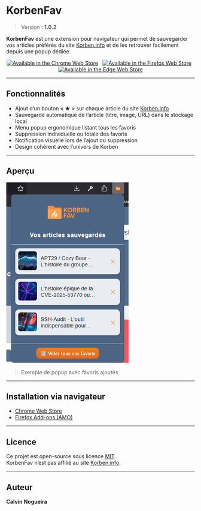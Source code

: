 # KorbenFav

> Version : **1.0.2**

**KorbenFav** est une extension pour navigateur qui permet de sauvegarder vos articles préférés du site [Korben.info](https://korben.info) et de les retrouver facilement depuis une popup dédiée.

<p style="text-align:center;">
<a href="https://chromewebstore.google.com/detail/gghjoadknebadlmnnimghfaddjahkaob?utm_source=item-share-cb" rel="nofollow"><img src="https://camo.githubusercontent.com/6ccbbcb67875ceb7d0debb51242a3eb282dc94553cbfdbdaa4a284884ea5b756/68747470733a2f2f646576656c6f7065722e6368726f6d652e636f6d2f7374617469632f646f63732f77656273746f72652f6272616e64696e672f696d6167652f3230367835382d6368726f6d652d7765622d626362383264313562323438362e706e67" alt="Available in the Chrome Web Store" data-canonical-src="https://developer.chrome.com/static/docs/webstore/branding/image/206x58-chrome-web-bcb82d15b2486.png" style="max-width: 100%;"></a>
 &nbsp;
<a href="https://addons.mozilla.org/fr/firefox/addon/korbenfav/"><img src="https://camo.githubusercontent.com/2d18938356c645c28ffd523ffe43ff8d06049abc82b6b91a965811d8c52aa1f6/68747470733a2f2f626c6f672e6d6f7a696c6c612e6f72672f6164646f6e732f66696c65732f323031352f31312f6765742d7468652d6164646f6e2e706e67" alt="Available in the Firefox Web Store" data-canonical-src="https://blog.mozilla.org/addons/files/2015/11/get-the-addon.png" style="max-width: 100%;"></a>
 &nbsp;
 <a href="" rel="nofollow"><img src="https://user-images.githubusercontent.com/78568641/212470539-dd4d22a0-3af8-4fa7-9671-6df5b2e26a70.png" alt="Available in the Edge Web Store" style="max-width: 100%;"></a>
</p>

---

## Fonctionnalités

- Ajout d’un bouton « ★ » sur chaque article du site [Korben.info](https://korben.info)
- Sauvegarde automatique de l’article (titre, image, URL) dans le stockage local
- Menu popup ergonomique listant tous les favoris
- Suppression individuelle ou totale des favoris
- Notification visuelle lors de l’ajout ou suppression
- Design cohérent avec l’univers de Korben

---

## Aperçu

![logo](imgs/menu.png)

> Exemple de popup avec favoris ajoutés.

---

## Installation via navigateur

- [Chrome Web Store](https://chromewebstore.google.com/detail/gghjoadknebadlmnnimghfaddjahkaob?utm_source=item-share-cb)
- [Firefox Add-ons (AMO)](https://addons.mozilla.org/fr/firefox/addon/korbenfav/)

---

## Licence

Ce projet est open-source sous licence [MIT](LICENSE).  
KorbenFav n’est pas affilié au site [Korben.info](https://korben.info).

---

## Auteur

**Calvin Nogueira**

